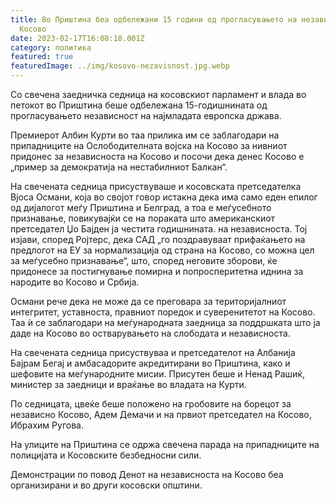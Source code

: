```yaml
---
title: Во Приштина беа одбележани 15 години од прогласувањето на независноста на
  Косово
date: 2023-02-17T16:08:18.001Z
category: политика
featured: true
featuredImage: ../img/kosovo-nezavisnost.jpg.webp
---
```


Со свечена заедничка седница на косовскиот парламент и влада во петокот во Приштина беше одбележана 15-годишнината од прогласувањето независност на најмладата европска држава.

Премиерот Албин Курти во таа прилика им се заблагодари на припадниците на Ослободителната војска на Косово за нивниот придонес за независноста на Косово и посочи дека денес Косово е „пример за демократија на нестабилниот Балкан“.

На свечената седница присуствуваше и косовската претседателка Вјоса Османи, која во својот говор истакна дека има само еден епилог од дијалогот меѓу Приштина и Белград, а тоа е меѓусебното признавање, повикувајќи се на пораката што американскиот претседател Џо Бајден ја честита годишнината. на независноста. Тој изјави, според Ројтерс, дека САД „го поздравуваат прифаќањето на предлогот на ЕУ за нормализација од страна на Косово, со можна цел за меѓусебно признавање“, што, според неговите зборови, ќе придонесе за постигнување помирна и попросперитетна иднина за народите во Косово и Србија.

Османи рече дека не може да се преговара за територијалниот интегритет, уставноста, правниот поредок и суверенитетот на Косово. Таа ѝ се заблагодари на меѓународната заедница за поддршката што ја даде на Косово во остварувањето на слободата и независноста.

На свечената седница присуствуваа и претседателот на Албанија Бајрам Бегај и амбасадорите акредитирани во Приштина, како и шефовите на меѓународните мисии. Присутен беше и Ненад Рашиќ, министер за заедници и враќање во владата на Курти.

По седницата, цвеќе беше положено на гробовите на борецот за независно Косово, Адем Демачи и на првиот претседател на Косово, Ибрахим Ругова.

На улиците на Приштина се одржа свечена парада на припадниците на полицијата и Косовските безбедносни сили.

Демонстрации по повод Денот на независноста на Косово беа организирани и во други косовски општини.
